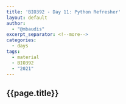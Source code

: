 ```yaml
---
title: 'BIO392 - Day 11: Python Refresher'
layout: default
author:
  - "@mbaudis"
excerpt_separator: <!--more-->
categories:
  - days
tags:
  - material
  - BIO392
  - "2021"
---
```


## {{page.title}}

<!--more-->
